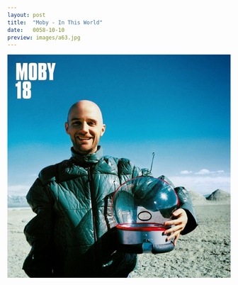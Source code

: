 ```yaml
---
layout: post
title:  "Moby - In This World"
date:   0058-10-10
preview: images/a63.jpg
---
```


![Moby - 18](/images/a63.jpg)
